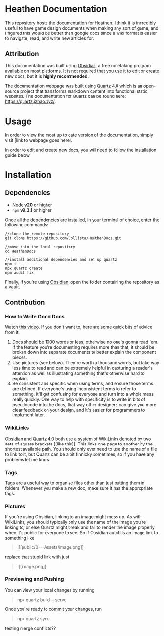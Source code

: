 # Heathen Documentation
This repository hosts the documentation for Heathen. I think it is incredibly useful to have game design documents when making any sort of game, and I figured this would be better than google docs since a wiki format is easier to navigate, read, and write new articles for.
## Attribution
This documentation was built using [Obsidian](https://obsidian.md/), a free notetaking program available on most platforms. It is not required that you use it to edit or create new docs, but it is **highly recommended**.

The documentation webpage was built using [Quartz 4.0](https://github.com/jackyzha0/quartz) which is an open-source project that transforms markdown content into functional static websites. The documentation for Quartz can be found here: https://quartz.jzhao.xyz/.
# Usage
In order to view the most up to date version of the documentation, simply visit [link to webpage goes here].

In order to edit and create new docs, you will need to follow the installation guide below.
# Installation
## Dependencies
- [Node](https://nodejs.org/en) **v20** or higher
- `npm` **v9.3.1** or higher

Once all the dependencies are installed, in your terminal of choice, enter the following commands:
```
//clone the remote repository
git clone https://github.com/Jollista/HeathenDocs.git

//move into the local repository
cd HeathenDocs

//install additional dependencies and set up quartz
npm i
npx quartz create
npm audit fix
```

Finally, if you're using [Obsidian](https://obsidian.md/), open the folder containing the repository as a vault.
## Contribution
### How to Write Good Docs
Watch [this video](https://youtu.be/ZE8v7uVGepM?si=0xRAmQpgEUBtHI2P). If you don't want to, here are some quick bits of advice from it:
1. Docs should be 1000 words or less, otherwise no one's gonna read 'em. If the feature you're documenting requires more than that, it should be broken down into separate documents to better explain the component pieces.
2. Use pictures (see below). They're worth a thousand words, but take way less time to read and can be extremely helpful in capturing a reader's attention as well as illustrating something that's otherwise hard to explain.
3. Be consistent and specific when using terms, and ensure those terms are defined. If everyone's using inconsistent terms to refer to something, it'll get confusing for everyone and turn into a whole mess really quickly. One way to help with specificity is to write in bits of pseudocode into the docs, that way other designers can give you more clear feedback on your design, and it's easier for programmers to implement later.
### WikiLinks
[Obsidian](https://obsidian.md/) and [Quartz 4.0](https://github.com/jackyzha0/quartz) both use a system of WikiLinks denoted by two sets of square brackets \[\[like this]]. This links one page to another by the shortest available path. You should only ever need to use the name of a file to link to it, but Quartz can be a bit finnicky sometimes, so if you have any problems let me know.
### Tags
Tags are a useful way to organize files other than just putting them in folders. Whenever you make a new doc, make sure it has the appropriate tags.
### Pictures
If you're using Obsidian, linking to an image might mess up. As with WikiLinks, you should typically only use the name of the image you're linking to, or else Quartz might break and fail to render the image properly when it's public for everyone to see. So if Obsidian autofills an image link to something like 
> \!\[\[public/0---Assets/image.png]]

replace that stupid link with just 
> \!\[\[image.png]].
### Previewing and Pushing
You can view your local changes by running
> npx quartz build --serve

Once you're ready to commit your changes, run
> npx quartz sync

testing merge conflicts??